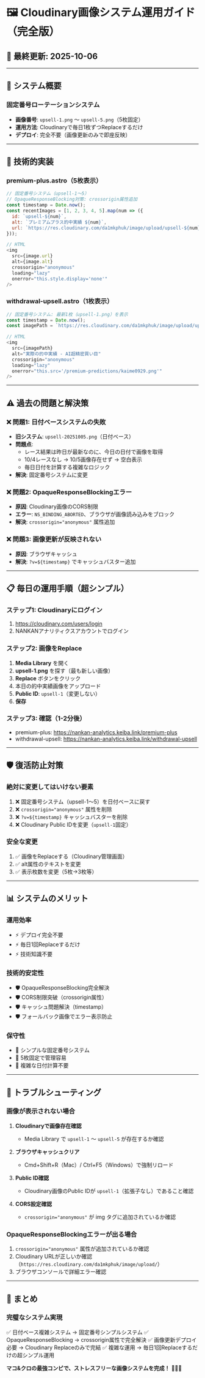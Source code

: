 # 🖼️ Cloudinary画像システム運用ガイド（完全版）

## 📅 最終更新: 2025-10-06

---

## 🎯 **システム概要**

### **固定番号ローテーションシステム**
- **画像番号**: `upsell-1.png` 〜 `upsell-5.png`（5枚固定）
- **運用方法**: Cloudinaryで毎日1枚ずつReplaceするだけ
- **デプロイ**: 完全不要（画像更新のみで即座反映）

---

## 🔧 **技術的実装**

### **premium-plus.astro（5枚表示）**
```javascript
// 固定番号システム（upsell-1〜5）
// OpaqueResponseBlocking対策: crossorigin属性追加
const timestamp = Date.now();
const recentImages = [1, 2, 3, 4, 5].map(num => ({
  id: `upsell-${num}`,
  alt: `プレミアムプラス的中実績 ${num}`,
  url: `https://res.cloudinary.com/da1mkphuk/image/upload/upsell-${num}.png?v=${timestamp}`
}));

// HTML
<img
  src={image.url}
  alt={image.alt}
  crossorigin="anonymous"
  loading="lazy"
  onerror="this.style.display='none'"
/>
```

### **withdrawal-upsell.astro（1枚表示）**
```javascript
// 固定番号システム: 最新1枚（upsell-1.png）を表示
const timestamp = Date.now();
const imagePath = `https://res.cloudinary.com/da1mkphuk/image/upload/upsell-1.png?v=${timestamp}`;

// HTML
<img
  src={imagePath}
  alt="実際の的中実績 - AI超精密買い目"
  crossorigin="anonymous"
  loading="lazy"
  onerror="this.src='/premium-predictions/kaime0929.png'"
/>
```

---

## ⚠️ **過去の問題と解決策**

### **❌ 問題1: 日付ベースシステムの失敗**
- **旧システム**: `upsell-20251005.png`（日付ベース）
- **問題点**:
  - レース結果は昨日が最新なのに、今日の日付で画像を取得
  - 10/4レースなし → 10/5画像存在せず → 空白表示
  - 毎日日付を計算する複雑なロジック
- **解決**: 固定番号システムに変更

### **❌ 問題2: OpaqueResponseBlockingエラー**
- **原因**: Cloudinary画像のCORS制限
- **エラー**: `NS_BINDING_ABORTED`、ブラウザが画像読み込みをブロック
- **解決**: `crossorigin="anonymous"` 属性追加

### **❌ 問題3: 画像更新が反映されない**
- **原因**: ブラウザキャッシュ
- **解決**: `?v=${timestamp}` でキャッシュバスター追加

---

## 📋 **毎日の運用手順（超シンプル）**

### **ステップ1: Cloudinaryにログイン**
1. https://cloudinary.com/users/login
2. NANKANアナリティクスアカウントでログイン

### **ステップ2: 画像をReplace**
1. **Media Library** を開く
2. **upsell-1.png** を探す（最も新しい画像）
3. **Replace** ボタンをクリック
4. 本日の的中実績画像をアップロード
5. **Public ID**: `upsell-1`（変更しない）
6. **保存**

### **ステップ3: 確認（1-2分後）**
- premium-plus: https://nankan-analytics.keiba.link/premium-plus
- withdrawal-upsell: https://nankan-analytics.keiba.link/withdrawal-upsell

---

## 🛡️ **復活防止対策**

### **絶対に変更してはいけない要素**
1. ❌ 固定番号システム（upsell-1〜5）を日付ベースに戻す
2. ❌ `crossorigin="anonymous"` 属性を削除
3. ❌ `?v=${timestamp}` キャッシュバスターを削除
4. ❌ Cloudinary Public IDを変更（`upsell-1`固定）

### **安全な変更**
1. ✅ 画像をReplaceする（Cloudinary管理画面）
2. ✅ alt属性のテキストを変更
3. ✅ 表示枚数を変更（5枚→3枚等）

---

## 📊 **システムのメリット**

### **運用効率**
- ⚡ デプロイ完全不要
- ⚡ 毎日1回Replaceするだけ
- ⚡ 技術知識不要

### **技術的安定性**
- 🛡️ OpaqueResponseBlocking完全解決
- 🛡️ CORS制限突破（crossorigin属性）
- 🛡️ キャッシュ問題解決（timestamp）
- 🛡️ フォールバック画像でエラー表示防止

### **保守性**
- 📝 シンプルな固定番号システム
- 📝 5枚固定で管理容易
- 📝 複雑な日付計算不要

---

## 🚀 **トラブルシューティング**

### **画像が表示されない場合**
1. **Cloudinaryで画像存在確認**
   - Media Library で `upsell-1` 〜 `upsell-5` が存在するか確認

2. **ブラウザキャッシュクリア**
   - Cmd+Shift+R（Mac）/ Ctrl+F5（Windows）で強制リロード

3. **Public ID確認**
   - Cloudinary画像のPublic IDが `upsell-1`（拡張子なし）であること確認

4. **CORS設定確認**
   - `crossorigin="anonymous"` が img タグに追加されているか確認

### **OpaqueResponseBlockingエラーが出る場合**
1. `crossorigin="anonymous"` 属性が追加されているか確認
2. Cloudinary URLが正しいか確認（`https://res.cloudinary.com/da1mkphuk/image/upload/`）
3. ブラウザコンソールで詳細エラー確認

---

## 📝 **まとめ**

### **完璧なシステム実現**
✅ 日付ベース複雑システム → 固定番号シンプルシステム
✅ OpaqueResponseBlocking → crossorigin属性で完全解決
✅ 画像更新デプロイ必要 → Cloudinary Replaceのみで完結
✅ 複雑な運用 → 毎日1回Replaceするだけの超シンプル運用

**マコ&クロの最強コンビで、ストレスフリーな画像システムを完成！** 🌟✨🚀
